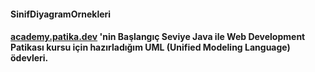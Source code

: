 #### SinifDiyagramOrnekleri
#### [academy.patika.dev](https://academy.patika.dev/tr/dashboard) 'nin Başlangıç Seviye Java ile Web Development Patikası kursu için hazırladığım UML (Unified Modeling Language) ödevleri.

